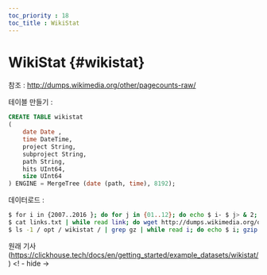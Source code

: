 ```yaml
--- 
toc_priority : 18 
toc_title : WikiStat 
--- 
```


# WikiStat {#wikistat} 

참조 : http://dumps.wikimedia.org/other/pagecounts-raw/ 

테이블 만들기 : 

```sql 
CREATE TABLE wikistat 
( 
    date Date , 
    time DateTime, 
    project String, 
    subproject String, 
    path String, 
    hits UInt64, 
    size UInt64 
) ENGINE = MergeTree (date (path, time), 8192); 
``` 

데이터로드 : 
 
```bash
$ for i in {2007..2016 }; do for j in {01..12}; do echo $ i- $ j> & 2; curl -sSL "http://dumps.wikimedia.org/other/pagecounts-raw/$i/$i-$ j / "| grep -oE 'pagecounts- [0-9] + - [0-9] + \. gz'; done; done | sort | uniq | tee links.txt
$ cat links.txt | while read link; do wget http://dumps.wikimedia.org/other/pagecounts-raw/$(echo $ link | sed -r 's / pagecounts - ([0-9] {4 }) ([0-9] {2}) [0-9] {2} - [0-9] + \. gz / \ 1 / ') / $ (echo $ link | sed -r's / pagecounts - ([0-9] {4}) ([0-9] {2}) [0-9] {2} - [0-9] + \. gz / \ 1- \ 2 / ') / $ link; done 
$ ls -1 / opt / wikistat / | grep gz | while read i; do echo $ i; gzip -cd / opt / wikistat / $ i | ./wikistat-loader --time = "$ (echo -n $ i | sed -r 's / pagecounts - ([0-9] {4}) ([0-9] {2}) ([0-9] {2}) - ([0-9] {2 }) ([0-9] {2}) ([0-9] {2}) \. gz / \ 1- \ 2- \ 3 \ 4-00-00 / ') "| clickhouse-client - query = "INSERT INTO wikistat FORMAT TabSeparated "; done
``` 

원래 기사 (https://clickhouse.tech/docs/en/getting_started/example_datasets/wikistat/) <! - hide ->

